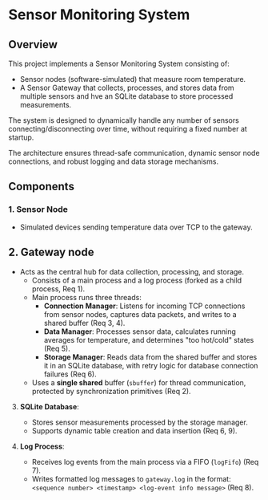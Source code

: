 # Sensor Monitoring System

## Overview 

This project implements a Sensor Monitoring System consisting of:
- Sensor nodes (software-simulated) that measure room temperature.
- A Sensor Gateway that collects, processes, and stores data from multiple sensors and hve an SQLite database to store processed measurements.

The system is designed to dynamically handle any number of sensors connecting/disconnecting over time, without requiring a fixed number at startup.

The architecture ensures thread-safe communication, dynamic sensor node connections, and robust logging and data storage mechanisms.

## Components
### 1. Sensor Node

- Simulated devices sending temperature data over TCP to the gateway.

## 2. Gateway node

- Acts as the central hub for data collection, processing, and storage.
   - Consists of a main process and a log process (forked as a child process, Req 1).
   - Main process runs three threads:
     - **Connection Manager**: Listens for incoming TCP connections from sensor nodes, captures data packets, and writes to a shared buffer (Req 3, 4).
     - **Data Manager**: Processes sensor data, calculates running averages for temperature, and determines "too hot/cold" states (Req 5).
     - **Storage Manager**: Reads data from the shared buffer and stores it in an SQLite database, with retry logic for database connection failures (Req 6).
   - Uses a **single shared** buffer (`sbuffer`) for thread communication, protected by synchronization primitives (Req 2).

3. **SQLite Database**:
   - Stores sensor measurements processed by the storage manager.
   - Supports dynamic table creation and data insertion (Req 6, 9).

4. **Log Process**:
   - Receives log events from the main process via a FIFO (`logFifo`) (Req 7).
   - Writes formatted log messages to `gateway.log` in the format: `<sequence number> <timestamp> <log-event info message>` (Req 8).
  


